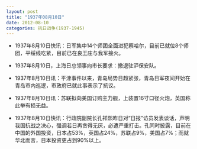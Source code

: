 ```yaml
---
layout: post
title: "1937年08月10日"
date: 2012-08-10
categories: 抗日战争(1937-1945)
---
```


<meta name="referrer" content="no-referrer" />

- 1937年8月10日快讯：日军集中14个师团全面进犯察哈尔，目前已就位8个师团，平绥线吃紧，目前已在良王庄与我军接火。 

- 1937年8月10日，上海日总领事向市长要求：撤退驻沪保安队。 

- 1937年8月10日讯：平津事件以来，青岛局势日趋紧张，青岛日军夜间开始在青岛市内巡逻，市政府已就此事表示了抗议。 

- 1937年8月10日讯：苏联拟向美国订购主力舰，上装置16寸口径火炮，英国称此举有损无益。 

- 1937年8月10日快讯：行政院副院长孔祥熙昨日对“日报”访员发表谈话，声明我国抗战之决心，强调若日再贪得无厌，必遭严重打击。孔同时披露，目前在中国的外国投资，日本占53%，英国占24%，苏联占9%，美国占7%；而就华北而言，日本投资更占到90%以上。 

